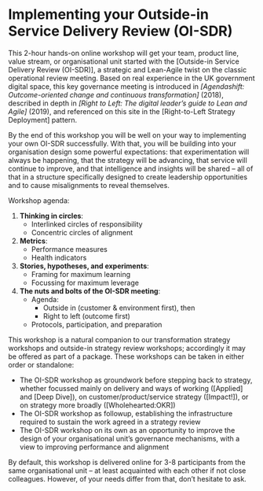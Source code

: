 # Implementing your Outside-in Service Delivery Review (OI-SDR)

This 2-hour hands-on online workshop will get your team, product line, value stream, or organisational unit started with the [Outside-in Service Delivery Review (OI-SDR)], a strategic and Lean-Agile twist on the classic operational review meeting. Based on real experience in the UK government digital space, this key governance meeting is introduced in *[Agendashift: Outcome-oriented change and continuous transformation]* (2018), described in depth in *[Right to Left: The digital leader’s guide to Lean and Agile]* (2019), and referenced on this site in the [Right-to-Left Strategy Deployment] pattern.

By the end of this workshop you will be well on your way to implementing your own OI-SDR successfully. With that, you will be building into your organisation design some powerful expectations: that experimentation will always be happening, that the strategy will be advancing, that service will continue to improve, and that intelligence and insights will be shared – all of that in a structure specifically designed to create leadership opportunities and to cause misalignments to reveal themselves.

Workshop agenda:

 1. **Thinking in circles**:
      * Interlinked circles of responsibility
      * Concentric circles of alignment
 2. **Metrics**:
      * Performance measures
      * Health indicators
 3. **Stories, hypotheses, and experiments**:
      * Framing for maximum learning
      * Focussing for maximum leverage
 4. **The nuts and bolts of the OI-SDR meeting**:
      * Agenda:
          * Outside in (customer & environment first), then
          * Right to left (outcome first)
      * Protocols, participation, and preparation

This workshop is a natural companion to our transformation strategy workshops and outside-in strategy review workshops; accordingly it may be offered as part of a package. These workshops can be taken in either order or standalone:

  * The OI-SDR workshop as groundwork before stepping back to strategy, whether focussed mainly on delivery and ways of working ([Applied] and [Deep Dive]), on customer/product/service strategy ([Impact!]), or on strategy more broadly ([Wholehearted:OKR])
  * The OI-SDR workshop as followup, establishing the infrastructure required to sustain the work agreed in a strategy review
  * The OI-SDR workshop on its own as an opportunity to improve the design of your organisational unit’s governance mechanisms, with a view to improving performance and alignment

By default, this workshop is delivered online for 3-8 participants from the same organisational unit – at least acquainted with each other if not close colleagues. However, of your needs differ from that, don’t hesitate to ask.
